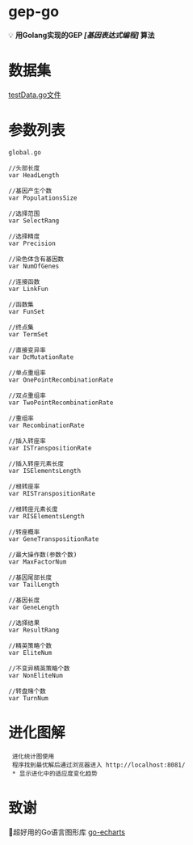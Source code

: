 # gep-go
 💡 **用Golang实现的GEP *[基因表达式编程]* 算法**
# 数据集

[testData.go文件](https://github.com/EricsmOOn/gep-go/blob/master/gep/testData.go)

# 参数列表
 ```
 global.go

 //头部长度
 var HeadLength

 //基因产生个数
 var PopulationsSize

 //选择范围
 var SelectRang

 //选择精度
 var Precision

 //染色体含有基因数
 var NumOfGenes

 //连接函数
 var LinkFun

 //函数集
 var FunSet

 //终点集
 var TermSet

 //直接变异率
 var DcMutationRate

 //单点重组率
 var OnePointRecombinationRate

 //双点重组率
 var TwoPointRecombinationRate

 //重组率
 var RecombinationRate

 //插入转座率
 var ISTranspositionRate

 //插入转座元素长度
 var ISElementsLength

 //根转座率
 var RISTranspositionRate

 //根转座元素长度
 var RISElementsLength

 //转座概率
 var GeneTranspositionRate

 //最大操作数(参数个数)
 var MaxFactorNum

 //基因尾部长度
 var TailLength

 //基因长度
 var GeneLength

 //选择结果
 var ResultRang

 //精英策略个数
 var EliteNum

 //不变异精英策略个数
 var NonEliteNum

 //转盘赌个数
 var TurnNum

 ```
 # 进化图解
 ```
  进化统计图使用
  程序找到最优解后通过浏览器进入 http://localhost:8081/
  * 显示进化中的适应度变化趋势
 ```
# 致谢
🌟超好用的Go语言图形库 [go-echarts](https://go-echarts.chenjiandongx.com)
